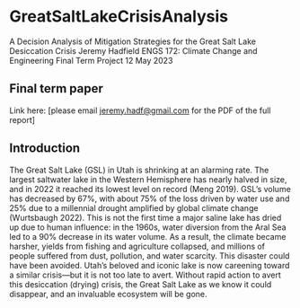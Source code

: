 # GreatSaltLakeCrisisAnalysis

A Decision Analysis of Mitigation Strategies for the Great Salt Lake Desiccation Crisis
Jeremy Hadfield
ENGS 172: Climate Change and Engineering
Final Term Project
12 May 2023

## Final term paper
Link here: [please email jeremy.hadf@gmail.com for the PDF of the full report] 

## Introduction
The Great Salt Lake (GSL) in Utah is shrinking at an alarming rate. The largest saltwater
lake in the Western Hemisphere has nearly halved in size, and in 2022 it reached its lowest level
on record (Meng 2019). GSL’s volume has decreased by 67%, with about 75% of the loss driven
by water use and 25% due to a millennial drought amplified by global climate change
(Wurtsbaugh 2022). This is not the first time a major saline lake has dried up due to human
influence: in the 1960s, water diversion from the Aral Sea led to a 90% decrease in its water
volume. As a result, the climate became harsher, yields from fishing and agriculture collapsed,
and millions of people suffered from dust, pollution, and water scarcity. This disaster could have
been avoided. Utah’s beloved and iconic lake is now careening toward a similar crisis—but it is
not too late to avert. Without rapid action to avert this desiccation (drying) crisis, the Great Salt
Lake as we know it could disappear, and an invaluable ecosystem will be gone.
